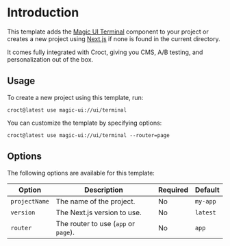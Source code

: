 # Introduction

This template adds the [Magic UI Terminal](https://magicui.design/docs/components/terminal?utm_source=croct) component to your 
project or creates a new project using [Next.js](https://nextjs.org/?utm_source=croct) if none is found in the current directory.

It comes fully integrated with Croct, giving you CMS, A/B testing, and personalization out of the box.

## Usage

To create a new project using this template, run:

```croct-cmd
croct@latest use magic-ui://ui/terminal
```

You can customize the template by specifying options:

```croct-cmd
croct@latest use magic-ui://ui/terminal --router=page
```

## Options

The following options are available for this template:

| Option        | Description                          | Required | Default  |
|---------------|--------------------------------------|----------|----------|
| `projectName` | The name of the project.             | No       | `my-app` |
| `version`     | The Next.js version to use.          | No       | `latest` |
| `router`      | The router to use (`app` or `page`). | No       | `app`    |
